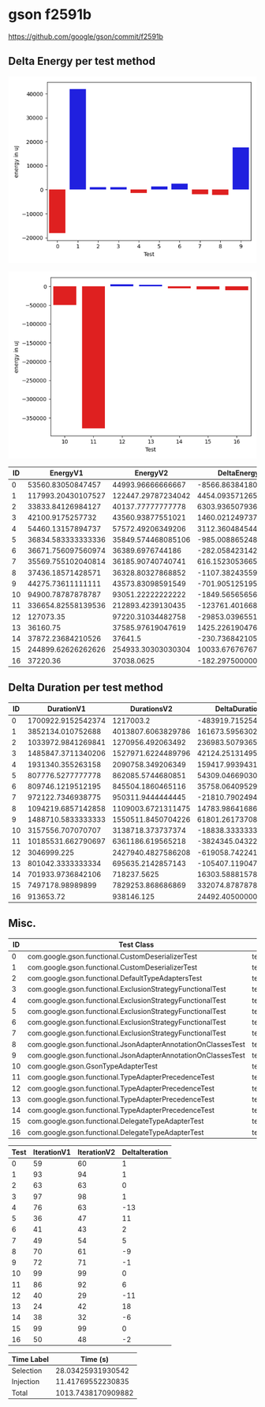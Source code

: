 # gson f2591b


https://github.com/google/gson/commit/f2591b



## Delta Energy per test method

![](./gson_delta_energy_0_v.png)

![](./gson_delta_energy_1_v.png)


| ID | EnergyV1 | EnergyV2 | DeltaEnergy | σV1 | σV2 |
| --- | --- | --- | --- | --- | --- |
| 0 | 53560.83050847457 | 44993.96666666667 | -8566.863841807906 | 70155.99783826852 | 27001.427124608723 |
| 1 | 117993.20430107527 | 122447.29787234042 | 4454.093571265155 | 118545.75280479279 | 133197.21678540946 |
| 2 | 33833.84126984127 | 40137.77777777778 | 6303.936507936509 | 3724.611611610588 | 56573.567710602925 |
| 3 | 42100.9175257732 | 43560.93877551021 | 1460.0212497370085 | 12772.173470002557 | 14061.167836087403 |
| 4 | 54460.13157894737 | 57572.49206349206 | 3112.360484544697 | 30151.883755126928 | 35756.62887366015 |
| 5 | 36834.583333333336 | 35849.574468085106 | -985.00886524823 | 4281.273177552833 | 3820.321350773768 |
| 6 | 36671.756097560974 | 36389.6976744186 | -282.0584231423709 | 4158.9150307735945 | 4468.281942005271 |
| 7 | 35569.755102040814 | 36185.90740740741 | 616.1523053665951 | 4493.188888640737 | 3346.040309184256 |
| 8 | 37436.18571428571 | 36328.80327868852 | -1107.3824355971883 | 7180.009441483759 | 4525.059542474561 |
| 9 | 44275.73611111111 | 43573.83098591549 | -701.9051251956189 | 13472.196859533686 | 17613.55464438882 |
| 10 | 94900.78787878787 | 93051.22222222222 | -1849.5656565656536 | 43964.793290727735 | 38749.521771061525 |
| 11 | 336654.82558139536 | 212893.4239130435 | -123761.40166835187 | 592950.2334446383 | 468275.9802561908 |
| 12 | 127073.35 | 97220.31034482758 | -29853.039655172426 | 379400.7942522359 | 300438.927051062 |
| 13 | 36160.75 | 37585.97619047619 | 1425.2261904761908 | 4088.21068490442 | 4787.235550264769 |
| 14 | 37872.23684210526 | 37641.5 | -230.7368421052597 | 4102.348810095905 | 3773.100175916351 |
| 15 | 244899.62626262626 | 254933.30303030304 | 10033.676767676778 | 205418.22654506814 | 210699.2224166451 |
| 16 | 37220.36 | 37038.0625 | -182.29750000000058 | 3681.8521358685757 | 7307.775742905207 |

## Delta Duration per test method


| ID | DurationV1 | DurationsV2 | DeltaDuration |
| --- | --- | --- | --- |
| 0 | 1700922.9152542374 | 1217003.2 | -483919.7152542374 |
| 1 | 3852134.010752688 | 4013807.6063829786 | 161673.59563029045 |
| 2 | 1033972.9841269841 | 1270956.492063492 | 236983.50793650793 |
| 3 | 1485847.3711340206 | 1527971.6224489796 | 42124.25131495902 |
| 4 | 1931340.355263158 | 2090758.349206349 | 159417.99394319113 |
| 5 | 807776.5277777778 | 862085.5744680851 | 54309.046690307325 |
| 6 | 809746.1219512195 | 845504.1860465116 | 35758.064095292124 |
| 7 | 972122.7346938775 | 950311.9444444445 | -21810.79024943302 |
| 8 | 1094219.6857142858 | 1109003.6721311475 | 14783.986416861648 |
| 9 | 1488710.5833333333 | 1550511.8450704226 | 61801.26173708937 |
| 10 | 3157556.707070707 | 3138718.373737374 | -18838.333333333023 |
| 11 | 10185531.662790697 | 6361186.619565218 | -3824345.0432254793 |
| 12 | 3046999.225 | 2427940.4827586208 | -619058.7422413793 |
| 13 | 801042.3333333334 | 695635.2142857143 | -105407.11904761905 |
| 14 | 701933.9736842106 | 718237.5625 | 16303.588815789437 |
| 15 | 7497178.98989899 | 7829253.868686869 | 332074.8787878789 |
| 16 | 913653.72 | 938146.125 | 24492.405000000028 |

## Misc.

| ID | Test Class | Test Method |
| --- | --- | --- |
| 0 | com.google.gson.functional.CustomDeserializerTest | testDefaultConstructorNotCalledOnField |
| 1 | com.google.gson.functional.CustomDeserializerTest | testDefaultConstructorNotCalledOnObject |
| 2 | com.google.gson.functional.DefaultTypeAdaptersTest | testDateSerializationWithPatternNotOverridenByTypeAdapter |
| 3 | com.google.gson.functional.ExclusionStrategyFunctionalTest | testExclusionStrategyWithMode |
| 4 | com.google.gson.functional.ExclusionStrategyFunctionalTest | testExclusionStrategySerializationDoesNotImpactDeserialization |
| 5 | com.google.gson.functional.ExclusionStrategyFunctionalTest | testExcludeTopLevelClassDeserializationDoesNotImpactSerialization |
| 6 | com.google.gson.functional.ExclusionStrategyFunctionalTest | testExcludeTopLevelClassSerializationDoesNotImpactDeserialization |
| 7 | com.google.gson.functional.ExclusionStrategyFunctionalTest | testExclusionStrategySerializationDoesNotImpactSerialization |
| 8 | com.google.gson.functional.JsonAdapterAnnotationOnClassesTest | testRegisteredDeserializerOverridesJsonAdapter |
| 9 | com.google.gson.functional.JsonAdapterAnnotationOnClassesTest | testRegisteredSerializerOverridesJsonAdapter |
| 10 | com.google.gson.GsonTypeAdapterTest | testDeserializerForAbstractClass |
| 11 | com.google.gson.functional.TypeAdapterPrecedenceTest | testNonstreamingFollowedByNonstreaming |
| 12 | com.google.gson.functional.TypeAdapterPrecedenceTest | testStreamingHierarchicalFollowedByNonstreaming |
| 13 | com.google.gson.functional.TypeAdapterPrecedenceTest | testStreamingFollowedByNonstreaming |
| 14 | com.google.gson.functional.TypeAdapterPrecedenceTest | testNonstreamingHierarchicalFollowedByNonstreaming |
| 15 | com.google.gson.functional.DelegateTypeAdapterTest | testDelegateInvoked |
| 16 | com.google.gson.functional.DelegateTypeAdapterTest | testDelegateInvokedOnStrings |




| Test | IterationV1 | IterationV2 | DeltaIteration |
| --- | --- | --- | --- |
| 0 | 59 | 60 | 1 |
| 1 | 93 | 94 | 1 |
| 2 | 63 | 63 | 0 |
| 3 | 97 | 98 | 1 |
| 4 | 76 | 63 | -13 |
| 5 | 36 | 47 | 11 |
| 6 | 41 | 43 | 2 |
| 7 | 49 | 54 | 5 |
| 8 | 70 | 61 | -9 |
| 9 | 72 | 71 | -1 |
| 10 | 99 | 99 | 0 |
| 11 | 86 | 92 | 6 |
| 12 | 40 | 29 | -11 |
| 13 | 24 | 42 | 18 |
| 14 | 38 | 32 | -6 |
| 15 | 99 | 99 | 0 |
| 16 | 50 | 48 | -2 |



| Time Label | Time (s) |
| --- | --- |
| Selection | 28.03425931930542 |
| Injection | 11.41769552230835 |
| Total | 1013.7438170909882 |


